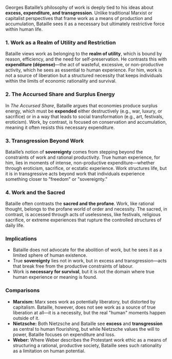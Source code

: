 Georges Bataille’s philosophy of work is deeply tied to his ideas about **excess, expenditure, and transgression**. Unlike traditional Marxist or capitalist perspectives that frame work as a means of production and accumulation, Bataille sees it as a necessary but ultimately restrictive force within human life.
### **1. Work as a Realm of Utility and Restriction**
Bataille views work as belonging to the **realm of utility**, which is bound by reason, efficiency, and the need for self-preservation. He contrasts this with **expenditure (dépense)**—the act of wasteful, excessive, or non-productive activity, which he sees as essential to human experience. For him, work is not a source of liberation but a structured necessity that keeps individuals within the limits of economic rationality and survival.
### **2. The Accursed Share and Surplus Energy**
In _The Accursed Share_, Bataille argues that economies produce surplus energy, which must be **expended** either destructively (e.g., war, luxury, or sacrifice) or in a way that leads to social transformation (e.g., art, festivals, eroticism). Work, by contrast, is focused on conservation and accumulation, meaning it often resists this necessary expenditure.
### **3. Transgression Beyond Work**
Bataille’s notion of **sovereignty** comes from stepping beyond the constraints of work and rational productivity. True human experience, for him, lies in moments of intense, non-productive expenditure—whether through eroticism, sacrifice, or ecstatic experience. Work structures life, but it is in transgressive acts beyond work that individuals experience something closer to "freedom" or "sovereignty."
### **4. Work and the Sacred**
Bataille often contrasts the **sacred and the profane**. Work, like rational thought, belongs to the profane world of order and necessity. The sacred, in contrast, is accessed through acts of uselessness, like festivals, religious sacrifice, or extreme experiences that rupture the controlled structures of daily life.
### **Implications**
- Bataille does not advocate for the abolition of work, but he sees it as a limited sphere of human existence.
- True **sovereignty** lies not in work, but in excess and transgression—acts that break free from the productive constraints of labour.
- Work is **necessary for survival**, but it is not the domain where true human experience or meaning is found.
### **Comparisons**
- **Marxism:** Marx sees work as potentially liberatory, but distorted by capitalism. Bataille, however, does not see work as a source of true liberation at all—it is a necessity, but the real "human" moments happen outside of it.
- **Nietzsche:** Both Nietzsche and Bataille see **excess** and **transgression** as central to human flourishing, but while Nietzsche values the will to power, Bataille focuses on expenditure and loss.
- **Weber:** Where Weber describes the Protestant work ethic as a means of structuring a rational, productive society, Bataille sees such rationality as a limitation on human potential.
